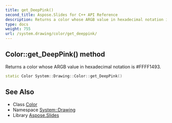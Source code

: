 ```yaml
---
title: get_DeepPink()
second_title: Aspose.Slides for C++ API Reference
description: Returns a color whose ARGB value in hexadecimal notation is #FFFF1493.
type: docs
weight: 755
url: /system.drawing/color/get_deeppink/
---
```

## Color::get_DeepPink() method


Returns a color whose ARGB value in hexadecimal notation is #FFFF1493.

```cpp
static Color System::Drawing::Color::get_DeepPink()
```

## See Also

* Class [Color](../)
* Namespace [System::Drawing](../../)
* Library [Aspose.Slides](../../../)